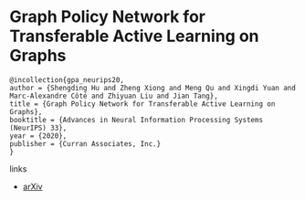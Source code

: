 # Graph Policy Network for Transferable Active Learning on Graphs

```
@incollection{gpa_neurips20,
author = {Shengding Hu and Zheng Xiong and Meng Qu and Xingdi Yuan and Marc-Alexandre Côté and Zhiyuan Liu and Jian Tang},
title = {Graph Policy Network for Transferable Active Learning on Graphs},
booktitle = {Advances in Neural Information Processing Systems (NeurIPS) 33},
year = {2020},
publisher = {Curran Associates, Inc.}
}
```

links
- [arXiv](https://arxiv.org/abs/2006.13463)
